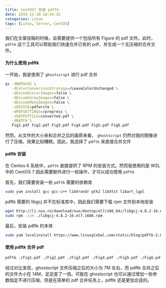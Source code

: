 ```yaml
---
title: CentOS7 安装 pdftk
date: 2019-11-10 18:54:15
categories: Linux
tags: [Linux, Server, CentOS]
---
```


我们在文章投稿的时候，会需要提供一个包括所有 Figure 的 pdf 文件。此时，`pdftk` 这个工具可以帮助我们快速合并已有的 pdf，并生成一个无压缩的合并文件。

<!-- more -->

#### 为什么使用 pdftk

一开始，我是使用了 `ghostscript` 进行 pdf 合并

```bash
gs -dNOPAUSE \
   -dColorConversionStrategy=/LeaveColorUnchanged \
   -dEncodeColorImages=false \
   -dEncodeGrayImages=false \
   -dEncodeMonoImages=false \
   -sDEVICE=pdfwrite \
   -dPDFSETTINGS=/prepress \
   -sOUTPUTFILE=converted.pdf \
   -dBATCH \
   Fig1.pdf Fig2.pdf Fig3.pdf Fig4.pdf Fig5.pdf Fig6.pdf
```

然而，从文件的大小来和合并之后的画质来看， `ghostscript` 仍然对我的图像进行了压缩，效果比较糟糕。因此，我选择了 `pdftk` 来直接合并文件

#### pdftk 安装

在 Centos 6 系统中，`pdftk` 直接提供了 RPM 的安装方式。然而我使用的是 WSL 中的 CentOS 7 因此需要额外进行一些操作，才可以成功使用 `pdftk`

首先，我们需要安装一些 `pdftk` 需要的依赖库

```bash
sudo yum install gcc gcc-c++ libXrandr gtk2 libXtst libart_lgpl
```

pdftk 需要的 libgcj 并不在标准库中，因此我们需要下载 rpm 文件到本地安装

```bash
wget http://li.nux.ro/download/nux/dextop/el7/x86_64//libgcj-4.8.2-16.el7.i686.rpm
sudo rpm -ivh ./libgcj-4.8.2-16.el7.i686.rpm
```

最后，安装 pdftk 的本体

```bash
sudo yum localinstall https://www.linuxglobal.com/static/blog/pdftk-2.02-1.el7.x86_64.rpm
```

#### 使用 pdftk 合并 pdf

```bash
pdftk ./Fig1.pdf ./Fig2.pdf ./Fig3.pdf ./Fig4.pdf ./Fig5.pdf ./Fig6.pdf cat output converted.pdf
```

经过对比发现，ghostscript 文件压缩之后的大小为 7M 左右，而 pdftk 合并之后的文件大小在 14M，足足差了一倍。可能在 ghostscript 也可以通过增加一些参数指定不进行压缩，但是在简单的 pdf 合并任务上，pdftk 还是更加合适的。